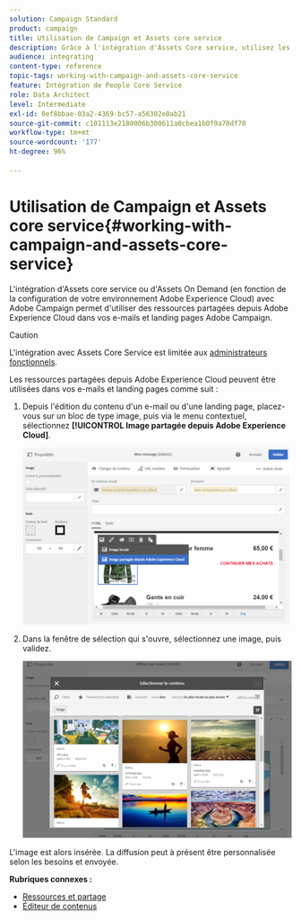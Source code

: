 ```yaml
---
solution: Campaign Standard
product: campaign
title: Utilisation de Campaign et Assets core service
description: Grâce à l'intégration d'Assets Core service, utilisez les ressources d'Adobe Experience Cloud dans vos messages et landing pages Adobe Campaign.
audience: integrating
content-type: reference
topic-tags: working-with-campaign-and-assets-core-service
feature: Intégration de People Core Service
role: Data Architect
level: Intermediate
exl-id: 0ef8bbae-03a2-4369-bc57-a56302e0ab21
source-git-commit: c101113e2180006b300611a0cbea1b0f9a70df70
workflow-type: tm+mt
source-wordcount: '177'
ht-degree: 96%

---
```


# Utilisation de Campaign et Assets core service{#working-with-campaign-and-assets-core-service}

L&#39;intégration d&#39;Assets core service ou d&#39;Assets On Demand (en fonction de la configuration de votre environnement Adobe Experience Cloud) avec Adobe Campaign permet d&#39;utiliser des ressources partagées depuis Adobe Experience Cloud dans vos e-mails et landing pages Adobe Campaign.

>[!CAUTION]
>
> L&#39;intégration avec Assets Core Service est limitée aux [administrateurs fonctionnels](../../administration/using/users-management.md#functional-administrators).

Les ressources partagées depuis Adobe Experience Cloud peuvent être utilisées dans vos e-mails et landing pages comme suit :

1. Depuis l&#39;édition du contenu d&#39;un e-mail ou d&#39;une landing page, placez-vous sur un bloc de type image, puis via le menu contextuel, sélectionnez **[!UICONTROL Image partagée depuis Adobe Experience Cloud]**.

   ![](assets/dam_insert_image_dce.png)

1. Dans la fenêtre de sélection qui s&#39;ouvre, sélectionnez une image, puis validez.

   ![](assets/dam_shared_image_selection.png)

L&#39;image est alors insérée. La diffusion peut à présent être personnalisée selon les besoins et envoyée.

**Rubriques connexes :**

* [Ressources et partage](https://experienceleague.adobe.com/docs/core-services/interface/assets/experience-cloud-assets.html)
* [Éditeur de contenus](../../designing/using/personalization.md#example-email-personalization)

